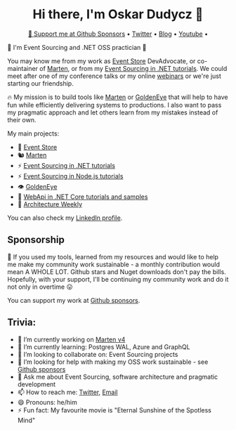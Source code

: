 <h1 align="center">Hi there, I'm Oskar Dudycz 👋</h1>

<p align="center">
  <a href="https://github.com/sponsors/oskardudycz">💖 Support me at Github Sponsors</a> •
  <a href="https://twitter.com/oskar_at_net">Twitter</a> •
  <a href="http://event-driven.io/?utm_source=github_profile">Blog</a> •
  <a href="https://www.youtube.com/channel/UC3M4_OgJS4lvZHVDzkOlxIg">Youtube</a> •
  <br />
</p>

👋 I'm Event Sourcing and .NET OSS practician 👷

You may know me from my work as [Event Store](https://www.eventstore.com/) DevAdvocate, or co-maintainer of [Marten](https://martendb.io/), or from my [Event Sourcing in .NET tutorials](https://github.com/oskardudycz/EventSourcing.NetCore). We could meet after one of my conference talks or my online [webinars](https://www.youtube.com/watch?v=wNrH5dK1m0I&list=PLw-VZz_H4iio9b_NrH25gPKjr2MAS2YgC) or we're just starting our friendship.

🔥 My mission is to build tools like [Marten](https://martendb.io/) or [GoldenEye](https://github.com/oskardudycz/GoldenEye) that will help to have fun while efficiently delivering systems to productions. I also want to pass my pragmatic approach and let others learn from my mistakes instead of their own.

My main projects:
- 🐉 [Event Store](https://www.eventstore.com/)
- 🐿️ [Marten](https://martendb.io/)
- ⚡ [Event Sourcing in .NET tutorials](https://github.com/oskardudycz/EventSourcing.NetCore)
- ⚡ [Event Sourcing in Node.js tutorials](https://github.com/oskardudycz/EventSourcing.NodeJS)
- 👁️ [GoldenEye](https://github.com/oskardudycz/GoldenEye)
- 🧰 [WebApi in .NET Core tutorials and samples](https://github.com/oskardudycz/WebApiWith.NETCore)
- 📝 [Architecture Weekly](https://github.com/oskardudycz/ArchitectureWeekly)

You can also check my [LinkedIn profile](https://www.linkedin.com/in/oskardudycz/).

## Sponsorship

🙏 If you used my tools, learned from my resources and would like to help me make my community work sustainable - a monthly contribution would mean A WHOLE LOT. Github stars and Nuget downloads don't pay the bills. Hopefully, with your support, I'll be continuing my community work and do it not only in overtime 😛

You can support my work at [Github sponsors](https://github.com/sponsors/oskardudycz).

## Trivia:
- 🔭 I’m currently working on [Marten v4](https://github.com/JasperFx/marten/milestone/28)
- 🌱 I’m currently learning: Postgres WAL, Azure and GraphQL
- 👯 I’m looking to collaborate on: Event Sourcing projects
- 🤔 I’m looking for help with making my OSS work sustainable - see [Github sponsors](https://github.com/sponsors/oskardudycz)
- 💬 Ask me about Event Sourcing, software architecture and pragmatic development
- 📫 How to reach me: [Twitter](https://twitter.com/oskar_at_net), [Email](contact@oskar-dudycz.pl)
- 😄 Pronouns: he/him
- ⚡ Fun fact: My favourite movie is "Eternal Sunshine of the Spotless Mind"
